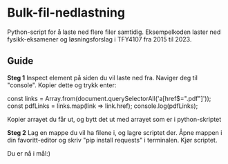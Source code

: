 # Bulk-fil-nedlastning
Python-script for å laste ned flere filer samtidig. Eksempelkoden laster ned fysikk-eksamener og løsningsforslag i TFY4107 fra 2015 til 2023. 


## Guide

**Steg 1**
Inspect element på siden du vil laste ned fra. Naviger deg til "console".
Kopier dette og trykk enter:

const links = Array.from(document.querySelectorAll('a[href$=".pdf"]'));
const pdfLinks = links.map(link => link.href);
console.log(pdfLinks);

Kopier arrayet du får ut, og bytt det ut med arrayet som er i python-skriptet

**Steg 2**
Lag en mappe du vil ha filene i, og lagre scriptet der. 
Åpne mappen i din favoritt-editor og skriv "pip install requests" i terminalen. 
Kjør scriptet.

Du er nå i mål:)
